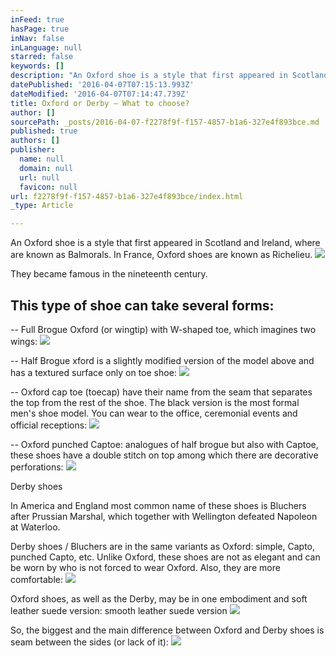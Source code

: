 ```yaml
---
inFeed: true
hasPage: true
inNav: false
inLanguage: null
starred: false
keywords: []
description: "An Oxford shoe is a style that first appeared in Scotland and Ireland, where are known as Balmorals. In France, Oxford shoes are known as Richelieu.\_"
datePublished: '2016-04-07T07:15:13.993Z'
dateModified: '2016-04-07T07:14:47.739Z'
title: Oxford or Derby – What to choose?
author: []
sourcePath: _posts/2016-04-07-f2278f9f-f157-4857-b1a6-327e4f893bce.md
published: true
authors: []
publisher:
  name: null
  domain: null
  url: null
  favicon: null
url: f2278f9f-f157-4857-b1a6-327e4f893bce/index.html
_type: Article

---
```

An Oxford shoe is a style that first appeared in Scotland and Ireland, where are known as Balmorals. In France, Oxford shoes are known as Richelieu. ![](https://the-grid-user-content.s3-us-west-2.amazonaws.com/6a97b5a9-389e-4e0e-8802-c4db91e2d04c.jpg)

They became famous in the nineteenth century. 

## This type of shoe can take several forms: 

-- Full Brogue Oxford (or wingtip) with W-shaped toe, which imagines two wings:
![](https://the-grid-user-content.s3-us-west-2.amazonaws.com/0afe8c48-41d5-4be9-a6c4-35e93dd28b5f.jpg)

-- Half Brogue xford is a slightly modified version of the model above and has a textured surface only on toe shoe:
![](https://the-grid-user-content.s3-us-west-2.amazonaws.com/ef4b5287-1f17-4a94-8fe6-fe629fbbc4c4.jpg)

-- Oxford cap toe (toecap) have their name from the seam that separates the top from the rest of the shoe. The black version is the most formal men's shoe model. You can wear to the office, ceremonial events and official receptions: ![](https://the-grid-user-content.s3-us-west-2.amazonaws.com/573aaf35-bd9e-459d-b301-6edfa93b14f9.jpg)

-- Oxford punched Captoe: analogues of half brogue but also with Captoe, these shoes have a double stitch on top among which there are decorative perforations:
![](https://the-grid-user-content.s3-us-west-2.amazonaws.com/6956cb24-ed53-40c3-a1fa-de55144f5fb5.jpg)

Derby shoes 

In America and England most common name of these shoes is Bluchers after Prussian Marshal, which together with Wellington defeated Napoleon at Waterloo. 

Derby shoes / Bluchers are in the same variants as Oxford: simple, Capto, punched Capto, etc. Unlike Oxford, these shoes are not as elegant and can be worn by who is not forced to wear Oxford. Also, they are more comfortable: ![](https://the-grid-user-content.s3-us-west-2.amazonaws.com/6c08f364-f3e4-4833-aade-b6dd69a8fe63.jpg)

Oxford shoes, as well as the Derby, may be in one embodiment and soft leather suede version:
smooth leather suede version ![](https://the-grid-user-content.s3-us-west-2.amazonaws.com/058770d2-8100-4a8d-a3b9-81942ed73f2b.png)

So, the biggest and the main difference between Oxford and Derby shoes is seam between the sides (or lack of it):
![](https://the-grid-user-content.s3-us-west-2.amazonaws.com/2f49c92f-d847-49a8-9252-ff0a7915fa2e.jpg)